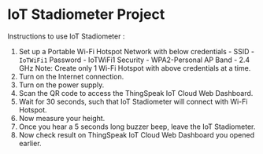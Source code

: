 # IoT Stadiometer Project

Instructions to use IoT Stadiometer :

1.	Set up a Portable Wi-Fi Hotspot Network with below credentials -
SSID           - `IoTWiFi1`
Password - IoTWiFi1
Security    - WPA2-Personal
AP Band   - 2.4 GHz
Note: Create only 1 Wi-Fi Hotspot with above credentials at a time.
2.	Turn on the Internet connection.
3.	Turn on the power supply.
4.	Scan the QR code to access the ThingSpeak IoT Cloud Web Dashboard.
5.	Wait for 30 seconds, such that IoT Stadiometer will connect with Wi-Fi Hotspot.
6.	Now measure your height.
7.	Once you hear a 5 seconds long buzzer beep, leave the IoT Stadiometer.
8.	Now check result on ThingSpeak IoT Cloud Web Dashboard you opened earlier.


